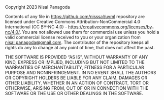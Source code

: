 Copyright 2023 Nisal Panagoda

Contents of any file in https://github.com/nisssal/uvml repository are licensed under 
Creative Commons Attribution-NonCommercial 4.0 International (CC BY-NC 4.0) - 
https://creativecommons.org/licenses/by-nc/4.0/. You are not allowed use them for commercial use 
unless you hold a valid commercial license received to you or your organization from 
nisal.panagoda@gmail.com. The contributor of the repository keeps all rights do any to change 
at any point of time, that does not affect the past.

THE SOFTWARE IS PROVIDED “AS IS”, WITHOUT WARRANTY OF ANY KIND, EXPRESS OR IMPLIED, INCLUDING 
BUT NOT LIMITED TO THE WARRANTIES OF MERCHANTABILITY, FITNESS FOR A PARTICULAR PURPOSE AND 
NONINFRINGEMENT. IN NO EVENT SHALL THE AUTHORS OR COPYRIGHT HOLDERS BE LIABLE FOR ANY CLAIM, 
DAMAGES OR OTHER LIABILITY, WHETHER IN AN ACTION OF CONTRACT, TORT OR OTHERWISE, ARISING FROM, 
OUT OF OR IN CONNECTION WITH THE SOFTWARE OR THE USE OR OTHER DEALINGS IN THE SOFTWARE.